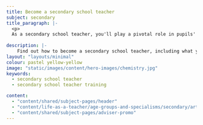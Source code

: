 ```yaml
---
title: Become a secondary school teacher 
subject: secondary
title_paragraph: |-
  <p>
  As a secondary school teacher, you'll play a pivotal role in pupils' lives. You'll see them grow from children to young adults, inspiring them to become passionate about learning and shaping their futures.</p>
  
description: |-
    Find out how to become a secondary school teacher, including what you'll teach and what funding is available to help you train.
layout: "layouts/minimal"
colour: pastel yellow-yellow
image: "static/images/content/hero-images/chemistry.jpg"
keywords:
  - secondary school teacher
  - secondary school teacher training

content:
  - "content/shared/subject-pages/header"
  - "content/life-as-a-teacher/age-groups-and-specialisms/secondary/article"
  - "content/shared/subject-pages/adviser-promo"
---
```

